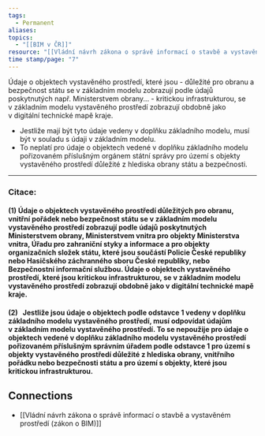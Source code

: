 ```yaml
---
tags:
  - Permanent
aliases: 
topics:
  - "[[BIM v ČR]]"
resource: "[[Vládní návrh zákona o správě informací o stavbě a vystavěném prostředí (zákon o BIM)]]"
time stamp/page: "7"
---
```

Údaje o objektech vystavěného prostředí, které jsou
	- důležité pro obranu a bezpečnost státu se v základním modelu zobrazují podle údajů poskytnutých např. Ministerstvem obrany...
	- kritickou infrastrukturou, se v základním modelu vystavěného prostředí zobrazují obdobně jako v digitální technické mapě kraje.

- Jestliže mají být tyto údaje vedeny v doplňku základního modelu, musí být v souladu s údaji v základním modelu. 
- To neplatí pro údaje o objektech vedené v doplňku základního modelu pořizovaném příslušným orgánem státní správy pro území s objekty vystavěného prostředí důležité z hlediska obrany státu a bezpečnosti.
---
### Citace:
#### (1) Údaje o objektech vystavěného prostředí důležitých pro obranu, vnitřní pořádek nebo bezpečnost státu se v základním modelu vystavěného prostředí zobrazují podle údajů poskytnutých Ministerstvem obrany, Ministerstvem vnitra pro objekty Ministerstva vnitra, Úřadu pro zahraniční styky a informace a pro objekty organizačních složek státu, které jsou součástí Policie České republiky nebo Hasičského záchranného sboru České republiky, nebo Bezpečnostní informační službou. Údaje o objektech vystavěného prostředí, které jsou kritickou infrastrukturou, se v základním modelu vystavěného prostředí zobrazují obdobně jako v digitální technické mapě kraje.

#### (2)   Jestliže jsou údaje o objektech podle odstavce 1 vedeny v doplňku základního modelu vystavěného prostředí, musí odpovídat údajům v základním modelu vystavěného prostředí. To se nepoužije pro údaje o objektech vedené v doplňku základního modelu vystavěného prostředí pořizovaném příslušným správním úřadem podle odstavce 1 pro území s objekty vystavěného prostředí důležité z hlediska obrany, vnitřního pořádku nebo bezpečnosti státu a pro území s objekty, které jsou kritickou infrastrukturou.

## Connections

- [[Vládní návrh zákona o správě informací o stavbě a vystavěném prostředí (zákon o BIM)]]